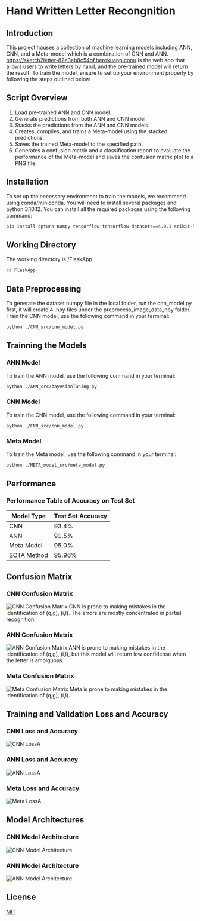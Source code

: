 # Hand Written Letter Recongnition

## Introduction

This project houses a collection of machine learning models including ANN, CNN, and a Meta-model which is a combination of CNN and ANN. https://sketch2letter-82e3eb8c54bf.herokuapp.com/ is the web app that allows users to write letters by hand, and the pre-trained model will return the result.
To train the model, ensure to set up your environment properly by following the steps outlined below.

## Script Overview

1. Load pre-trained ANN and CNN model. 
2. Generate predictions from both ANN and CNN model. 
3. Stacks the predictions from the ANN and CNN models. 
4. Creates, compiles, and trains a Meta-model using the stacked predictions. 
5. Saves the trained Meta-model to the specified path. 
6. Generates a confusion matrix and a classification report to evaluate the performance of the Meta-model and saves the confusion matrix plot to a PNG file.

## Installation

To set up the necessary environment to train the models, we recommend using conda/miniconda. You will need to install several packages and python 3.10.12. You can install all the required packages using the following command:

```bash
pip install optuna numpy tensorflow tensorflow-datasets==4.0.1 scikit-learn tqdm matplotlib pydot graphviz
```


## Working Directory
The working directory is /FlaskApp
``` bash
cd FlaskApp
```
## Data Preprocessing
To generate the dataset numpy file in the local folder, run the cnn_model.py first, it will create 4 .npy files under the preprocess_image_data_npy folder.
Train the CNN model, use the following command in your terminal:

```bash
python ./CNN_src/cnn_model.py
```

## Trainning the Models

### ANN Model

To train the ANN model, use the following command in your terminal:

```bash
python ./ANN_src/bayesianTuning.py
```
### CNN Model

To train the CNN model, use the following command in your terminal:

```bash
python ./CNN_src/cnn_model.py
```
### Meta Model

To train the Meta model, use the following command in your terminal:

```bash
python ./META_model_src/meta_model.py
```
## Performance

### Performance Table of Accuracy on Test Set

| Model Type | Test Set Accuracy |
|------------|-------------------|
| CNN        | 93.4%             |
| ANN        | 91.5%             |
| Meta Model | 95.0%             |
| [SOTA Method](https://paperswithcode.com/sota/image-classification-on-emnist-letters) | 95.96%          |   

## Confusion Matrix

### CNN Confusion Matrix
![CNN Confusion Matrix](/FlaskApp/static/CNN_confusion_matrix.png)
CNN is prone to making mistakes in the identification of (q,g), (i,l). The errors are mostly concentrated in partial recognition. 
### ANN Confusion Matrix
![ANN Confusion Matrix](/FlaskApp/static/ANN_confusion_matrix.png)
ANN is prone to making mistakes in the identification of (q,g), (i,l), but this model will return low confidense when the letter is ambiguous. 
### Meta Confusion Matrix
![Meta Confusion Matrix](/FlaskApp/static/meta_confusion_matrix.png)
Meta is prone to making mistakes in the identification of (q,g), (i,l).

## Training and Validation Loss and Accuracy

### CNN Loss and Accuracy
![CNN LossA](/FlaskApp/CNN_src/Accuracy_and_Loss.png)
### ANN Loss and Accuracy
![ANN LossA](/FlaskApp/ANN_src/accuracy_loss_plot_ANN.png)

### Meta Loss and Accuracy
![Meta LossA](/FlaskApp/META_model_src/accuracy_and_loss_graph.png)


## Model Architectures

### CNN Model Architecture
![CNN Model Architecture](/FlaskApp/CNN_src/cnn_model.png)
### ANN Model Architecture
![ANN Model Architecture](/FlaskApp/ANN_src/best_ANN.png)

## License

[MIT](https://choosealicense.com/licenses/mit/)
